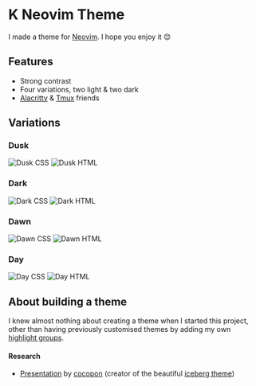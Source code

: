 # K Neovim Theme

I made a theme for [Neovim](https://github.com/neovim/neovim). I hope you enjoy it 😊

## Features

- Strong contrast
- Four variations, two light & two dark
- [Alacritty](https://github.com/simonward87/k.alacritty) & [Tmux](https://github.com/simonward87/k.tmux) friends

## Variations

### Dusk

![Dusk CSS](https://github.com/simonward87/k.nvim/blob/assets/dusk-css.jpg)
![Dusk HTML](https://github.com/simonward87/k.nvim/blob/assets/dusk-html.jpg)

### Dark

![Dark CSS](https://github.com/simonward87/k.nvim/blob/assets/dark-css.jpg)
![Dark HTML](https://github.com/simonward87/k.nvim/blob/assets/dark-html.jpg)

### Dawn

![Dawn CSS](https://github.com/simonward87/k.nvim/blob/assets/dawn-css.jpg)
![Dawn HTML](https://github.com/simonward87/k.nvim/blob/assets/dawn-html.jpg)

### Day

![Day CSS](https://github.com/simonward87/k.nvim/blob/assets/day-css.jpg)
![Day HTML](https://github.com/simonward87/k.nvim/blob/assets/day-html.jpg)

## About building a theme

I knew almost nothing about creating a theme when I started this project, other than having previously customised
themes by adding my own 
[highlight groups](https://neovim.io/doc/user/syntax.html#highlight-groups).

#### Research

- [Presentation](https://speakerdeck.com/cocopon/creating-your-lovely-color-scheme)
  by [cocopon](https://github.com/cocopon) (creator of the beautiful
  [iceberg theme](https://github.com/cocopon/iceberg.vim))
